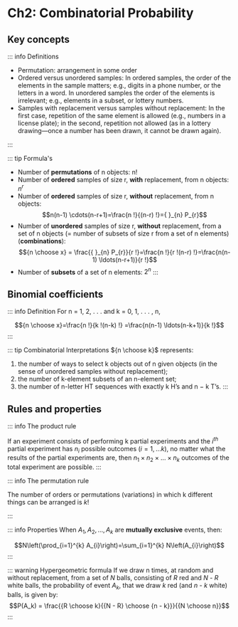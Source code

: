# Ch2: Combinatorial Probability

## Key concepts

::: info Definitions

- Permutation: arrangement in some order
- Ordered versus unordered samples: In ordered samples, the order of the elements in the sample matters; e.g., digits in a phone number, or the letters in a word. In unordered samples the order of the elements is irrelevant; e.g., elements in a subset, or lottery numbers.
- Samples with replacement versus samples without replacement: In the first case, repetition of the same element is allowed (e.g., numbers in a license plate); in the second, repetition not allowed (as in a lottery drawing—once a number has been drawn, it cannot be drawn again).

:::

::: tip Formula's
- Number of **permutations** of n objects: n!
- Number of **ordered** samples of size r, **with** replacement, from n objects: $n^r$
- Number of **ordered** samples of size r, **without** replacement, from n objects:
  $$n(n-1) \cdots(n-r+1)=\frac{n !}{(n-r) !}={ }_{n} P_{r}$$
- Number of **unordered** samples of size r, **without** replacement, from a set of n objects
  (= number of subsets of size r from a set of n elements) (**combinations**):
  $${n \choose x} = \frac{{ }_{n} P_{r}}{r !}=\frac{n !}{r !(n-r) !}=\frac{n(n-1) \ldots(n-r+1)}{r !}$$
- Number of **subsets** of a set of n elements: $2^n$
:::

## Binomial coefficients

::: info Definition
For n = 1, 2, . . . and k = 0, 1, . . . , n,

$${n \choose x}=\frac{n !}{k !(n-k) !} =\frac{n(n-1) \ldots(n-k+1)}{k !}$$
:::

::: tip Combinatorial Interpretations
${n \choose k}$ represents: 
1. the number of ways to select k objects out of n given objects (in the sense of
unordered samples without replacement);
2. the number of k-element subsets of an n-element set;
3. the number of n-letter HT sequences with exactly k H’s and n − k T’s.
:::

## Rules and properties

::: info The product rule

If an experiment consists of performing k partial experiments and the $i^{th}$ partial experiment has $n_i$ possible outcomes $(i = 1, … k)$, no matter what the results of the partial experiments are, then $n_1 \times n_2 \times \dots \times n_k$ outcomes of the total experiment are possible.
:::

::: info The permutation rule

The number of orders or permutations (variations) in which k different things can be arranged is $k!$

:::

::: info Properties
When $A_1, A_2, \dots , A_k$ are **mutually exclusive** events, then:

$$N\left(\prod_{i=1}^{k} A_{i}\right)=\sum_{i=1}^{k} N\left(A_{i}\right)$$
:::

::: warning Hypergeometric formula
If we draw n times, at random and without replacement, from a set of $N$ balls, consisting
of $R$ red and $N$ - $R$ white balls, the probability of event $A_k$, that we draw $k$ red (and $n$ - $k$
white) balls, is given by:
$$P(A_k) = \frac{{R \choose k}{{N - R} \choose {n - k}}}{{N \choose n}}$$
:::
